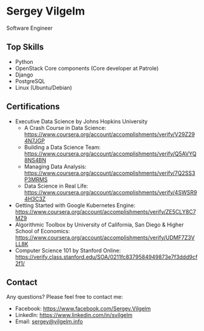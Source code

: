 # Sergey Vilgelm

Software Engineer

## Top Skills

* Python
* OpenStack Core components (Core developer at Patrole)
* Django
* PostgreSQL
* Linux (Ubuntu/Debian)

## Certifications

* Executive Data Science by Johns Hopkins University 
  * A Crash Course in Data Science: https://www.coursera.org/account/accomplishments/verify/V29Z294N7JGP
  * Building a Data Science Team: https://www.coursera.org/account/accomplishments/verify/Q5AVYQ8NS4BN
  * Managing Data Analysis: https://www.coursera.org/account/accomplishments/verify/7Q2SS3P3MRMS
  * Data Science in Real Life: https://www.coursera.org/account/accomplishments/verify/4SWSR94H3C3Z
* Getting Started with Google Kubernetes Engine: https://www.coursera.org/account/accomplishments/verify/ZE5CLY8C7MZ9
* Algorithmic Toolbox by University of California, San Diego & Higher School of Economics: https://www.coursera.org/account/accomplishments/verify/UDMF7Z3VLL8K
* Computer Science 101 by Stanford Online: https://verify.class.stanford.edu/SOA/0211fc8379584949873e7f3ddd9cf2f1/
  

## Contact
Any questions? Please feel free to contact me:

* Facebook: https://www.facebook.com/Sergey.Vilgelm
* LinkedIn: https://www.linkedin.com/in/svilgelm
* Email: sergey@vilgelm.info
